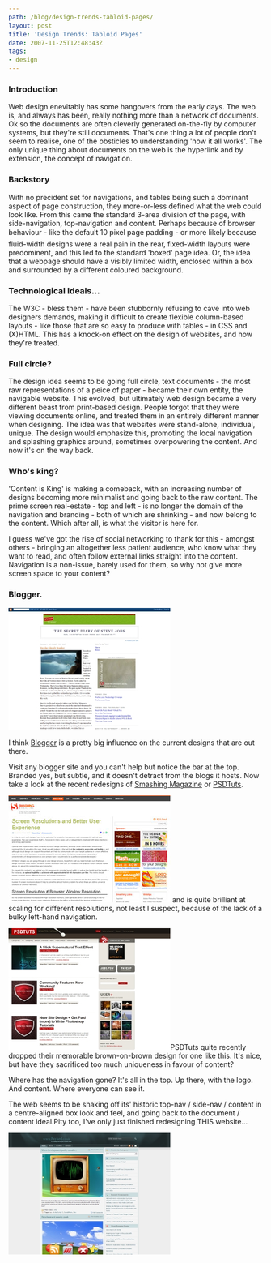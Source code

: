 ```yaml
---
path: /blog/design-trends-tabloid-pages/
layout: post
title: 'Design Trends: Tabloid Pages'
date: 2007-11-25T12:48:43Z
tags:
- design
---
```


### Introduction

Web design enevitably has some hangovers from the early days. The web is, and always has been, really nothing more than a network of documents. Ok so the documents are often cleverly generated on-the-fly by computer systems, but they're still documents. That's one thing a lot of people don't seem to realise, one of the obsticles to understanding 'how it all works'. The only unique thing about documents on the web is the hyperlink and by extension, the concept of navigation.

### Backstory

With no precident set for navigations, and tables being such a dominant aspect of page construction, they more-or-less defined what the web could look like. From this came the standard 3-area division of the page, with side-navigation, top-navigation and content. Perhaps because of browser behaviour - like the default 10 pixel page padding - or more likely because fluid-width designs were a real pain in the rear, fixed-width layouts were predominent, and this led to the standard 'boxed' page idea. Or, the idea that a webpage should have a visibly limited width, enclosed within a box and surrounded by a different coloured background.

### Technological Ideals…

The W3C - bless them - have been stubbornly refusing to cave into web designers demands, making it difficult to create flexible column-based layouts - like those that are so easy to produce with tables - in CSS and (X)HTML. This has a knock-on effect on the design of websites, and how they're treated.

### Full circle?

The design idea seems to be going full circle, text documents - the most raw representations of a peice of paper - became their own entity, the navigable website. This evolved, but ultimately web design became a very different beast from print-based design. People forgot that they were viewing documents online, and treated them in an entirely different manner when designing. The idea was that websites were stand-alone, individual, unique. The design would emphasize this, promoting the local navigation and splashing graphics around, sometimes overpowering the content. And now it's on the way back.

### Who's king?

'Content is King' is making a comeback, with an increasing number of designs becoming more minimalist and going back to the raw content. The prime screen real-estate - top and left - is no longer the domain of the navigation and branding - both of which are shrinking - and now belong to the content. Which after all, is what the visitor is here for.

I guess we've got the rise of social networking to thank for this - amongst others - bringing an altogether less patient audience, who know what they want to read, and often follow external links straight into the content. Navigation is a non-issue, barely used for them, so why not give more screen space to your content?

### Blogger.

![blogspotcom.jpg](blogspotcom.jpg)

I think [Blogger](www.blogger.com) is a pretty big influence on the current designs that are out there.

Visit any blogger site and you can't help but notice the bar at the top. Branded yes, but subtle, and it doesn't detract from the blogs it hosts. Now take a look at the recent redesigns of [Smashing Magazine](http://www.smashingmagazine.com "smashingmagazine") or [PSDTuts](http://www.psdtuts.com "psdtuts").



![smashingmagazinecom.jpg](smashingmagazinecom.jpg) and is quite brilliant at scaling for different resolutions, not least I suspect, because of the lack of a bulky left-hand navigation.



![psdtutscom.jpg](psdtutscom.jpg)PSDTuts quite recently dropped their memorable brown-on-brown design for one like this. It's nice, but have they sacrificed too much uniqueness in favour of content?



Where has the navigation gone? It's all in the top. Up there, with the logo. And content. Where everyone can see it.

The web seems to be shaking off its' historic top-nav / side-nav / content in a centre-aligned box look and feel, and going back to the document / content ideal.Pity too, I've only just finished redesigning THIS website…

![psykedcouk.jpg](psykedcouk.jpg)